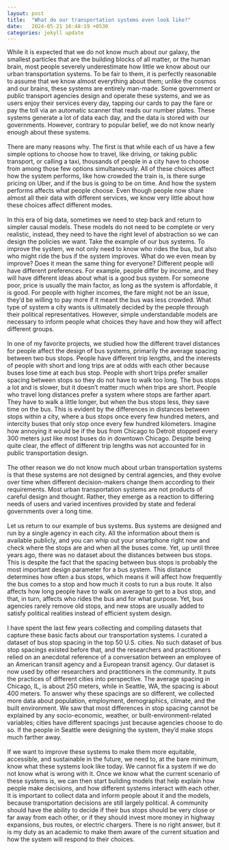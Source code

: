 ```yaml
---
layout: post
title:  "What do our transportation systems even look like?"
date:   2024-05-21 16:48:19 +0530
categories: jekyll update
---
```


While it is expected that we do not know much about our galaxy, the smallest particles that are the building blocks of all matter, or the human brain, most people severely underestimate how little we know about our urban transportation systems. To be fair to them, it is perfectly reasonable to assume that we know almost everything about them; unlike the cosmos and our brains, these systems are entirely man-made. Some government or public transport agencies design and operate these systems, and we as users enjoy their services every day, tapping our cards to pay the fare or pay the toll via an automatic scanner that reads our number plates. These systems generate a lot of data each day, and the data is stored with our governments. However, contrary to popular belief, we do not know nearly enough about these systems.
<br><br>
There are many reasons why. The first is that while each of us have a few simple options to choose how to travel, like driving, or taking public transport, or calling a taxi, thousands of people in a city have to choose from among those few options simultaneously. All of these choices affect how the system performs, like how crowded the train is, is there surge pricing on Uber, and if the bus is going to be on time. And how the system performs affects what people choose. Even though people now share almost all their data with different services, we know very little about how these choices affect different modes.
<br><br>
In this era of big data, sometimes we need to step back and return to simpler causal models. These models do not need to be complete or very realistic, instead, they need to have the right level of abstraction so we can design the policies we want. Take the example of our bus systems. To improve the system, we not only need to know who rides the bus, but also who might ride the bus if the system improves. What do we even mean by improve? Does it mean the same thing for everyone? Different people will have different preferences. For example, people differ by income, and they will have different ideas about what is a good bus system. For someone poor, price is usually the main factor, as long as the system is affordable, it is good. For people with higher incomes, the fare might not be an issue, they’d be willing to pay more if it meant the bus was less crowded. What type of system a city wants is ultimately decided by the people through their political representatives. However, simple understandable models are necessary to inform people what choices they have and how they will affect different groups.
<br><br>
In one of my favorite projects, we studied how the different travel distances for people affect the design of bus systems, primarily the average spacing between two bus stops. People have different trip lengths, and the interests of people with short and long trips are at odds with each other because buses lose time at each bus stop. People with short trips prefer smaller spacing between stops so they do not have to walk too long. The bus stops a lot and is slower, but it doesn’t matter much when trips are short. People who travel long distances prefer a system where stops are farther apart. They have to walk a little longer, but when the bus stops less, they save time on the bus. This is evident by the differences in distances between stops within a city, where a bus stops once every few hundred meters, and intercity buses that only stop once every few hundred kilometers. Imagine how annoying it would be if the bus from Chicago to Detroit stopped every 300 meters just like most buses do in downtown Chicago. Despite being quite clear, the effect of different trip lengths was not accounted for in public transportation design.
<br><br>
The other reason we do not know much about urban transportation systems is that these systems are not designed by central agencies, and they evolve over time when different decision-makers change them according to their requirements. Most urban transportation systems are not products of careful design and thought. Rather, they emerge as a reaction to differing needs of users and varied incentives provided by state and federal governments over a long time.
<br><br>
Let us return to our example of bus systems. Bus systems are designed and run by a single agency in each city. All the information about them is available publicly, and you can whip out your smartphone right now and check where the stops are and when all the buses come. Yet, up until three years ago, there was no dataset about the distances between bus stops. This is despite the fact that the spacing between bus stops is probably the most important design parameter for a bus system. This distance determines how often a bus stops, which means it will affect how frequently the bus comes to a stop and how much it costs to run a bus route. It also affects how long people have to walk on average to get to a bus stop, and that, in turn, affects who rides the bus and for what purpose. Yet, bus agencies rarely remove old stops, and new stops are usually added to satisfy political realities instead of efficient system design.
<br><br>
I have spent the last few years collecting and compiling datasets that capture these basic facts about our transportation systems. I curated a dataset of bus stop spacing in the top 50 U.S. cities. No such dataset of bus stop spacings existed before that, and the researchers and practitioners relied on an anecdotal reference of a conversation between an employee of an American transit agency and a European transit agency. Our dataset is now used by other researchers and practitioners in the community. It puts the practices of different cities into perspective. The average spacing in Chicago, IL, is about 250 meters, while in Seattle, WA, the spacing is about 400 meters. To answer why these spacings are so different, we collected more data about population, employment, demographics, climate, and the built environment. We saw that most differences in stop spacing cannot be explained by any socio-economic, weather, or built-environment-related variables; cities have different spacings just because agencies choose to do so. If the people in Seattle were designing the system, they’d make stops much farther away.
<br><br>
If we want to improve these systems to make them more equitable, accessible, and sustainable in the future, we need to, at the bare minimum, know what these systems look like today. We cannot fix a system if we do not know what is wrong with it. Once we know what the current scenario of these systems is, we can then start building models that help explain how people make decisions, and how different systems interact with each other. It is important to collect data and inform people about it and the models, because transportation decisions are still largely political. A community should have the ability to decide if their bus stops should be very close or far away from each other, or if they should invest more money in highway expansions, bus routes, or electric chargers. There is no right answer, but it is my duty as an academic to make them aware of the current situation and how the system will respond to their choices.